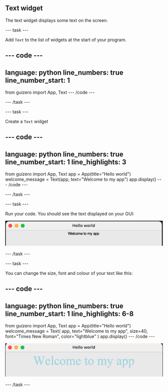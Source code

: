 ## Text widget

The text widget displays some text on the screen.

--- task ---

Add `Text` to the list of widgets at the start of your program.

--- code ---
---
language: python
line_numbers: true
line_number_start: 1
---
from guizero import App, Text
--- /code ---

--- /task ---

--- task ---

Create a `Text` widget

--- code ---
---
language: python
line_numbers: true
line_number_start: 1
line_highlights: 3
---
from guizero import App, Text
app = App(title="Hello world")
welcome_message = Text(app, text="Welcome to my app")
app.display()
--- /code ---

--- /task ---

--- task ---

Run your code. You should see the text displayed on your GUI:

![Text widget](images/app-welcome.png)

--- /task ---

--- task ---

You can change the size, font and colour of your text like this:

--- code ---
---
language: python
line_numbers: true
line_number_start: 1
line_highlights: 6-8
---
from guizero import App, Text
app = App(title="Hello world")
welcome_message = Text(
        app, 
        text="Welcome to my app", 
        size=40, 
        font="Times New Roman", 
        color="lightblue"
)
app.display()
--- /code ---

![Text widget](images/welcome-font.png)

--- /task ---